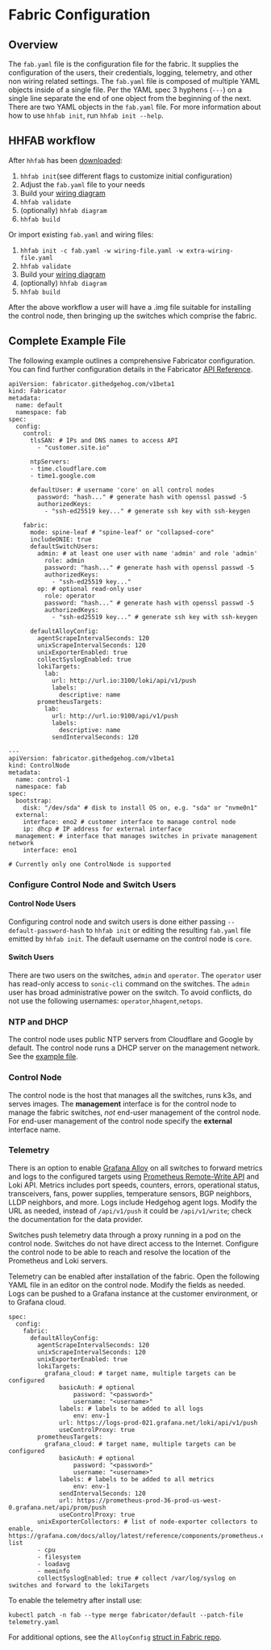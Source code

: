 # Fabric Configuration
## Overview
The `fab.yaml` file is the configuration file for the fabric. It supplies
the configuration of the users, their credentials, logging, telemetry, and 
other non wiring related settings. The `fab.yaml` file is composed of multiple 
YAML objects inside of a single file. Per the YAML spec 3 hyphens (`---`) on 
a single line separate the end of one object from the beginning of the next. 
There are two YAML objects in the `fab.yaml` file. For more information about 
how to use `hhfab init`, run `hhfab init --help`.

## HHFAB workflow

After `hhfab` has been [downloaded](../getting-started/download.md):

1. `hhfab init`(see different flags to customize initial configuration)
1. Adjust the `fab.yaml` file to your needs
1. Build your [wiring diagram](build-wiring.md)
1. `hhfab validate`
1. (optionally) `hhfab diagram`
1. `hhfab build`

Or import existing `fab.yaml` and wiring files:

1. `hhfab init -c fab.yaml -w wiring-file.yaml -w extra-wiring-file.yaml`
1. `hhfab validate`
1. Build your [wiring diagram](build-wiring.md)
1. (optionally) `hhfab diagram`
1. `hhfab build`

After the above workflow a user will have a .img file suitable for installing the control node, then bringing up the switches which comprise the fabric.

## Complete Example File

The following example outlines a comprehensive Fabricator configuration. You
can find further configuration details in the Fabricator [API
Reference](../reference/fab-api.md).

``` { .yaml .annotate title="fab.yaml" linenums="1"} 
apiVersion: fabricator.githedgehog.com/v1beta1
kind: Fabricator
metadata:
  name: default
  namespace: fab
spec:
  config:
    control:
      tlsSAN: # IPs and DNS names to access API
        - "customer.site.io"

      ntpServers:
      - time.cloudflare.com
      - time1.google.com

      defaultUser: # username 'core' on all control nodes
        password: "hash..." # generate hash with openssl passwd -5
        authorizedKeys:
          - "ssh-ed25519 key..." # generate ssh key with ssh-keygen

    fabric:
      mode: spine-leaf # "spine-leaf" or "collapsed-core"
      includeONIE: true
      defaultSwitchUsers:
        admin: # at least one user with name 'admin' and role 'admin'
          role: admin
          password: "hash..." # generate hash with openssl passwd -5
          authorizedKeys:
            - "ssh-ed25519 key..."
        op: # optional read-only user
          role: operator
          password: "hash..." # generate hash with openssl passwd -5
          authorizedKeys:
            - "ssh-ed25519 key..." # generate ssh key with ssh-keygen

      defaultAlloyConfig:
        agentScrapeIntervalSeconds: 120
        unixScrapeIntervalSeconds: 120
        unixExporterEnabled: true
        collectSyslogEnabled: true
        lokiTargets:
          lab:
            url: http://url.io:3100/loki/api/v1/push
            labels:
              descriptive: name
        prometheusTargets:
          lab:
            url: http://url.io:9100/api/v1/push
            labels:
              descriptive: name
            sendIntervalSeconds: 120

---
apiVersion: fabricator.githedgehog.com/v1beta1
kind: ControlNode
metadata:
  name: control-1
  namespace: fab
spec:
  bootstrap:
    disk: "/dev/sda" # disk to install OS on, e.g. "sda" or "nvme0n1"
  external:
    interface: eno2 # customer interface to manage control node
    ip: dhcp # IP address for external interface
  management: # interface that manages switches in private management network
    interface: eno1

# Currently only one ControlNode is supported
```

### Configure Control Node and Switch Users

#### Control Node Users
Configuring control node and switch users is done either passing 
`--default-password-hash` to `hhfab init` or editing the resulting `fab.yaml` 
file emitted by `hhfab init`.  The default username on the control node is
`core`.

#### Switch Users
There are two users on the switches, `admin` and `operator`. The `operator` user has
read-only access to `sonic-cli` command on the switches. The `admin` user has
broad administrative power on the switch. 
To avoid conflicts, do not use the following usernames: `operator`,`hhagent`,`netops`.

### NTP and DHCP
The control node uses public NTP servers from Cloudflare and Google by default.
The control node runs a DHCP server on the management network. See the [example
file](#complete-example-file).

### Control Node
The control node is the host that manages all the switches, runs k3s, and serves images. 
The **management** interface is for the control node to manage the fabric 
switches, *not* end-user management of the control node. For end-user 
management of the control node specify the **external** interface name.

### Telemetry

There is an option to enable [Grafana
Alloy](https://grafana.com/docs/alloy/latest/) on all switches to forward metrics and logs to the configured targets using
[Prometheus Remote-Write
API](https://prometheus.io/docs/specs/prw/remote_write_spec/) and Loki API. Metrics includes port speeds, counters, 
errors, operational status, transceivers, fans, power supplies, temperature
sensors, BGP neighbors, LLDP neighbors, and more. Logs include Hedgehog agent
logs. Modify the URL as needed, instead of `/api/v1/push` it could be
`/api/v1/write`; check the documentation for the data provider.

Switches push telemetry data through a proxy running in a pod on the control
node. Switches do not have direct access to the Internet. Configure the control node to be able to reach and resolve the location
of the Prometheus and Loki servers.

Telemetry can be enabled after installation of the fabric. Open the following
YAML file in an editor on the control node. Modify the fields as needed. Logs
can be pushed to a Grafana instance at the customer environment, or to Grafana
cloud.

```{ .yaml title="telemetry.yaml" linenums="1" }
spec:
  config:
    fabric:
      defaultAlloyConfig:
        agentScrapeIntervalSeconds: 120
        unixScrapeIntervalSeconds: 120
        unixExporterEnabled: true
        lokiTargets:
          grafana_cloud: # target name, multiple targets can be configured
              basicAuth: # optional
                  password: "<password>"
                  username: "<username>"
              labels: # labels to be added to all logs
                  env: env-1
              url: https://logs-prod-021.grafana.net/loki/api/v1/push
              useControlProxy: true
        prometheusTargets:
          grafana_cloud: # target name, multiple targets can be configured
              basicAuth: # optional
                  password: "<password>"
                  username: "<username>"
              labels: # labels to be added to all metrics
                  env: env-1
              sendIntervalSeconds: 120
              url: https://prometheus-prod-36-prod-us-west-0.grafana.net/api/prom/push
              useControlProxy: true
        unixExporterCollectors: # list of node-exporter collectors to enable, https://grafana.com/docs/alloy/latest/reference/components/prometheus.exporter.unix/#collectors-list
        - cpu
        - filesystem
        - loadavg
        - meminfo
        collectSyslogEnabled: true # collect /var/log/syslog on switches and forward to the lokiTargets
```

To enable the telemetry after install use:

``` shell
kubectl patch -n fab --type merge fabricator/default --patch-file telemetry.yaml
```

For additional options, see the `AlloyConfig` [struct in Fabric repo](https://github.com/githedgehog/fabric/blob/master/api/meta/alloy.go).


